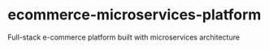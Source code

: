 # ecommerce-microservices-platform
Full-stack e-commerce platform built with microservices architecture

